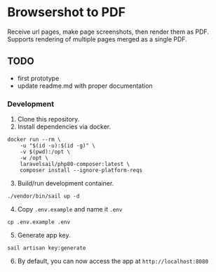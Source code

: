 # Browsershot to PDF

Receive url pages, make page screenshots, then render them as PDF. Supports rendering of multiple pages merged as a single PDF.

## TODO
- first prototype
- update readme.md with proper documentation

### Development
1. Clone this repository.
2. Install dependencies via docker.
```shell
docker run --rm \
    -u "$(id -u):$(id -g)" \
    -v $(pwd):/opt \
    -w /opt \
    laravelsail/php80-composer:latest \
    composer install --ignore-platform-reqs
```
3. Build/run development container.
```shell
./vendor/bin/sail up -d
```
4. Copy `.env.example` and name it `.env`
```shell
cp .env.example .env
```
5. Generate app key.
```shell
sail artisan key:generate
```
6. By default, you can now access the app at `http://localhost:8080`
